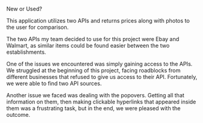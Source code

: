 New or Used?

This application utilizes two APIs and returns prices along with photos to the user for comparison.

The two APIs my team decided to use for this project were Ebay and Walmart, as similar items could be found easier between the two establishments.

One of the issues we encountered was simply gaining access to the APIs. We struggled at the beginning of this project, facing roadblocks from different businesses that refused to give us access to their API. Fortunately, we were able to find two API sources.

Another issue we faced was dealing with the popovers. Getting all that information on them, then making clickable hyperlinks that appeared inside them was a frustrating task, but in the end, we were pleased with the outcome.